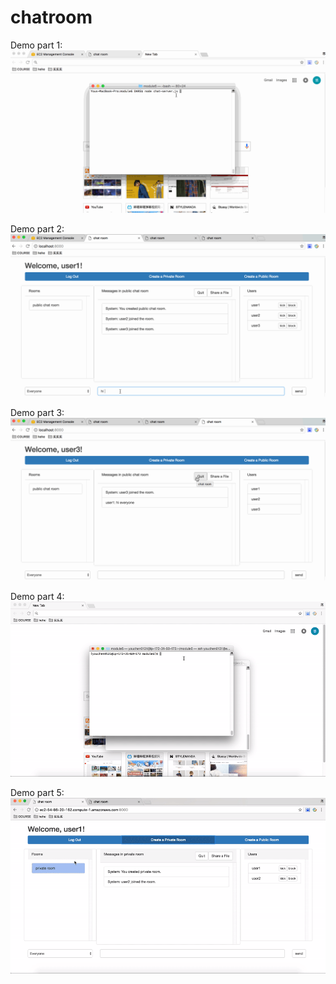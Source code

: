 # chatroom
Demo part 1:
![Alt text](/demo/chatRoomDemo01.gif?raw=true "chatRoomDemo01.gif")

Demo part 2:
![Alt text](/demo/chatRoomDemo02.gif?raw=true "chatRoomDemo02.gif")

Demo part 3:
![Alt text](/demo/chatRoomDemo03.gif?raw=true "chatRoomDemo03.gif")

Demo part 4:
![Alt text](/demo/chatRoomDemo04.gif?raw=true "chatRoomDemo04.gif")

Demo part 5:
![Alt text](/demo/chatRoomDemo05.gif?raw=true "chatRoomDemo05.gif")
